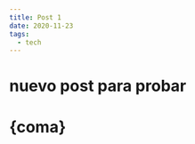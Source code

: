 ```yaml
---
title: Post 1
date: 2020-11-23
tags:
  - tech
---
```


<script>

  import H1 from '../../lib/h1.svelte';
  let coma = 45
</script>

# nuevo post para probar

<H1 text="olakaka" />
{coma}
